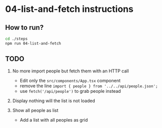 # 04-list-and-fetch instructions

## How to run?

```Bash
cd ./steps
npm run 04-list-and-fetch
```

## TODO

1. No more import people but fetch them with an HTTP call

   - Edit only the `src/components/App.tsx` component
   - remove the line `import { people } from '../../api/people.json';`
   - use `fetch('/api/people')` to grab people instead

2. Display nothing will the list is not loaded

3. Show all people as list

   - Add a list with all peoples as grid
